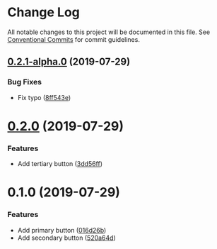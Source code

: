 # Change Log

All notable changes to this project will be documented in this file.
See [Conventional Commits](https://conventionalcommits.org) for commit guidelines.

## [0.2.1-alpha.0](https://github.com/sanik-bajracharya/lerna-starter/compare/@gmdev/button@0.2.0...@gmdev/button@0.2.1-alpha.0) (2019-07-29)


### Bug Fixes

* Fix typo ([8ff543e](https://github.com/sanik-bajracharya/lerna-starter/commit/8ff543e))





# [0.2.0](https://github.com/sanik-bajracharya/lerna-starter/compare/@gmdev/button@0.1.0...@gmdev/button@0.2.0) (2019-07-29)


### Features

* Add tertiary button ([3dd56ff](https://github.com/sanik-bajracharya/lerna-starter/commit/3dd56ff))





# 0.1.0 (2019-07-29)


### Features

* Add primary button ([016d26b](https://github.com/sanik-bajracharya/lerna-starter/commit/016d26b))
* Add secondary button ([520a64d](https://github.com/sanik-bajracharya/lerna-starter/commit/520a64d))
